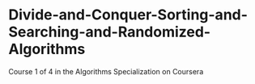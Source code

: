 # Divide-and-Conquer-Sorting-and-Searching-and-Randomized-Algorithms
Course 1 of 4 in the Algorithms Specialization on Coursera
